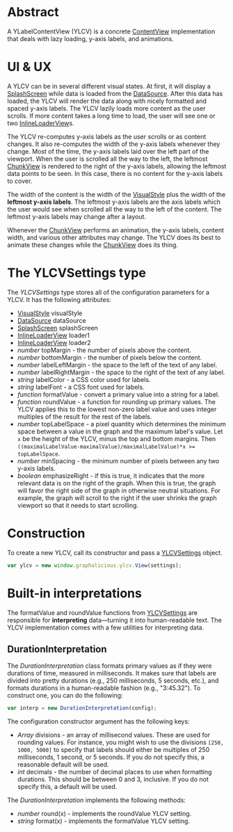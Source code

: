 # Abstract

A YLabelContentView (YLCV) is a concrete [ContentView](ContentView.md) implementation that deals with lazy loading, y-axis labels, and animations.

# UI & UX

A YLCV can be in several different visual states. At first, it will display a [SplashScreen](SplashScreen.md) while data is loaded from the [DataSource](../DataSource.md). After this data has loaded, the YLCV will render the data along with nicely formatted and spaced y-axis labels. The YLCV lazily loads more content as the user scrolls. If more content takes a long time to load, the user will see one or two [InlineLoaderView](InlineLoaderView.md)s.

The YLCV re-computes y-axis labels as the user scrolls or as content changes. It also re-computes the width of the y-axis labels whenever they change. Most of the time, the y-axis labels laid over the left part of the viewport. When the user is scrolled all the way to the left, the leftmost [ChunkView](ChunkView.md) is rendered to the right of the y-axis labels, allowing the leftmost data points to be seen. In this case, there is no content for the y-axis labels to cover.

The width of the content is the width of the [VisualStyle](../VisualStyle/VisualStyle.md) plus the width of the **leftmost y-axis labels**. The leftmost y-axis labels are the axis labels which the user would see when scrolled all the way to the left of the content. The leftmost y-axis labels may change after a layout.

Whenever the [ChunkView](ChunkView.md) performs an animation, the y-axis labels, content width, and various other attributes may change. The YLCV does its best to animate these changes while the [ChunkView](ChunkView.md) does its thing.

# The YLCVSettings type

The *YLCVSettings* type stores all of the configuration parameters for a YLCV. It has the following attributes:

 * [VisualStyle](../VisualStyle/VisualStyle.md) visualStyle
 * [DataSource](../DataSource.md) dataSource
 * [SplashScreen](SplashScreen.md) splashScreen
 * [InlineLoaderView](InlineLoaderView.md) loader1
 * [InlineLoaderView](InlineLoaderView.md) loader2
 * *number* topMargin - the number of pixels above the content.
 * *number* bottomMargin - the number of pixels below the content.
 * *number* labelLeftMargin - the space to the left of the text of any label.
 * *number* labelRightMargin - the space to the right of the text of any label.
 * *string* labelColor - a CSS color used for labels.
 * *string* labelFont - a CSS font used for labels.
 * *function* formatValue - convert a primary value into a string for a label.
 * *function* roundValue - a function for rounding up primary values. The YLCV applies this to the lowest non-zero label value and uses integer multiples of the result for the rest of the labels.
 * *number* topLabelSpace - a pixel quantity which determines the minimum space between a value in the graph and the maximum label's value. Let `x` be the height of the YLCV, minus the top and bottom margins. Then `((maximalLabelValue-maximalValue)/maximalLabelValue)*x >= topLabelSpace`.
 * *number* minSpacing - the minimum number of pixels between any two y-axis labels.
 * *boolean* emphasizeRight - if this is true, it indicates that the more relevant data is on the right of the graph. When this is true, the graph will favor the right side of the graph in otherwise neutral situations. For example, the graph will scroll to the right if the user shrinks the graph viewport so that it needs to start scrolling.

# Construction

To create a new YLCV, call its constructor and pass a [YLCVSettings](#the-ylcvsettings-type) object.

```js
var ylcv = new window.graphalicious.ylcv.View(settings);
```

# Built-in interpretations

The formatValue and roundValue functions from [YLCVSettings](#the-ylcvsettings-type) are responsible for **interpreting** data&mdash;turning it into human-readable text. The YLCV implementation comes with a few utilities for interpreting data.

## DurationInterpretation

The *DurationInterpretation* class formats primary values as if they were durations of time, measured in milliseconds. It makes sure that labels are divided into pretty durations (e.g., 250 milliseconds, 5 seconds, etc.), and formats durations in a human-readable fashion (e.g., "3:45.32"). To construct one, you can do the following:

```js
var interp = new DurationInterpretation(config);
```

The configuration constructor argument has the following keys:

 * *Array* divisions - an array of millisecond values. These are used for rounding values. For instance, you might wish to use the divisions `[250, 1000, 5000]` to specify that labels should either be multiples of 250 milliseconds, 1 second, or 5 seconds. If you do not specify this, a reasonable default will be used.
 * *int* decimals - the number of decimal places to use when formatting durations. This should be between 0 and 3, inclusive. If you do not specify this, a default will be used.

The *DurationInterpretation* implements the following methods:

 * *number* round(x) - implements the roundValue YLCV setting.
 * *string* format(x) - implements the formatValue YLCV setting.
